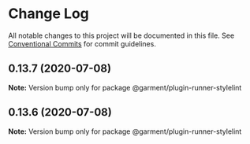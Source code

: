 # Change Log

All notable changes to this project will be documented in this file.
See [Conventional Commits](https://conventionalcommits.org) for commit guidelines.

## 0.13.7 (2020-07-08)

**Note:** Version bump only for package @garment/plugin-runner-stylelint





## 0.13.6 (2020-07-08)

**Note:** Version bump only for package @garment/plugin-runner-stylelint
